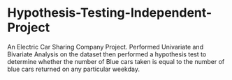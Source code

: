 # Hypothesis-Testing-Independent-Project
An Electric Car Sharing Company Project. Performed Univariate and Bivariate Analysis on the dataset then performed a hypothesis test to determine whether the number of Blue cars taken is equal to the number of blue cars returned on any particular weekday.
